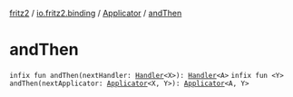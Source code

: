 [fritz2](../../index.md) / [io.fritz2.binding](../index.md) / [Applicator](index.md) / [andThen](./and-then.md)

# andThen

`infix fun andThen(nextHandler: `[`Handler`](../-handler/index.md)`<X>): `[`Handler`](../-handler/index.md)`<A>`
`infix fun <Y> andThen(nextApplicator: `[`Applicator`](index.md)`<X, Y>): `[`Applicator`](index.md)`<A, Y>`
